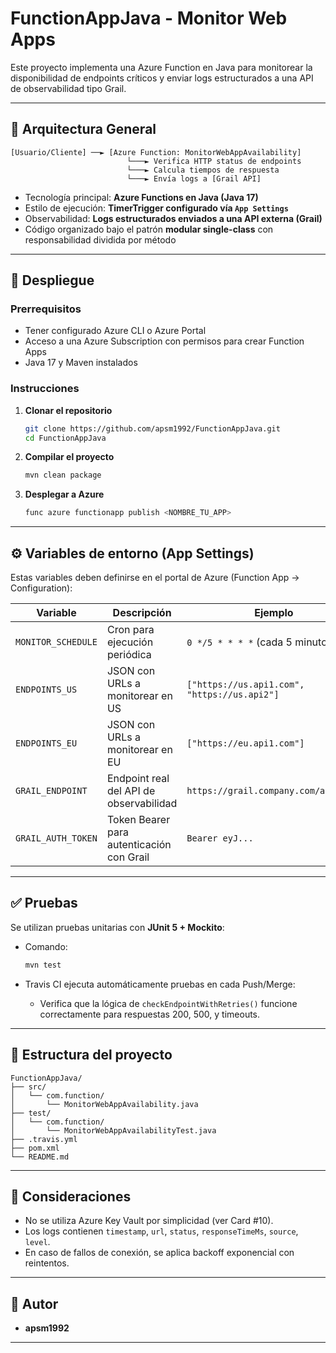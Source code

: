 # FunctionAppJava - Monitor Web Apps

Este proyecto implementa una Azure Function en Java para monitorear la disponibilidad de endpoints críticos y enviar logs estructurados a una API de observabilidad tipo Grail.

---

## 📐 Arquitectura General

```
[Usuario/Cliente] ──► [Azure Function: MonitorWebAppAvailability]
                          └───► Verifica HTTP status de endpoints
                          └───► Calcula tiempos de respuesta
                          └───► Envía logs a [Grail API]
```

- Tecnología principal: **Azure Functions en Java (Java 17)**
- Estilo de ejecución: **TimerTrigger configurado vía `App Settings`**
- Observabilidad: **Logs estructurados enviados a una API externa (Grail)**
- Código organizado bajo el patrón **modular single-class** con responsabilidad dividida por método

---

## 🚀 Despliegue

### Prerrequisitos

- Tener configurado Azure CLI o Azure Portal
- Acceso a una Azure Subscription con permisos para crear Function Apps
- Java 17 y Maven instalados

### Instrucciones

1. **Clonar el repositorio**
   ```bash
   git clone https://github.com/apsm1992/FunctionAppJava.git
   cd FunctionAppJava
   ```

2. **Compilar el proyecto**
   ```bash
   mvn clean package
   ```

3. **Desplegar a Azure**
   ```bash
   func azure functionapp publish <NOMBRE_TU_APP>
   ```

---

## ⚙️ Variables de entorno (App Settings)

Estas variables deben definirse en el portal de Azure (Function App → Configuration):

| Variable             | Descripción                                         | Ejemplo                                     |
|----------------------|-----------------------------------------------------|---------------------------------------------|
| `MONITOR_SCHEDULE`   | Cron para ejecución periódica                       | `0 */5 * * * *` (cada 5 minutos)            |
| `ENDPOINTS_US`       | JSON con URLs a monitorear en US                    | `["https://us.api1.com", "https://us.api2"]`|
| `ENDPOINTS_EU`       | JSON con URLs a monitorear en EU                    | `["https://eu.api1.com"]`                   |
| `GRAIL_ENDPOINT`     | Endpoint real del API de observabilidad             | `https://grail.company.com/api/logs`        |
| `GRAIL_AUTH_TOKEN`   | Token Bearer para autenticación con Grail           | `Bearer eyJ...`                             |

---

## ✅ Pruebas

Se utilizan pruebas unitarias con **JUnit 5 + Mockito**:

- Comando:
  ```bash
  mvn test
  ```

- Travis CI ejecuta automáticamente pruebas en cada Push/Merge:
  - Verifica que la lógica de `checkEndpointWithRetries()` funcione correctamente para respuestas 200, 500, y timeouts.

---

## 📁 Estructura del proyecto

```
FunctionAppJava/
├── src/
│   └── com.function/
│       └── MonitorWebAppAvailability.java
├── test/
│   └── com.function/
│       └── MonitorWebAppAvailabilityTest.java
├── .travis.yml
├── pom.xml
└── README.md
```

---

## 📌 Consideraciones

- No se utiliza Azure Key Vault por simplicidad (ver Card #10).
- Los logs contienen `timestamp`, `url`, `status`, `responseTimeMs`, `source`, `level`.
- En caso de fallos de conexión, se aplica backoff exponencial con reintentos.

---

## 👤 Autor

- **apsm1992**  

---

